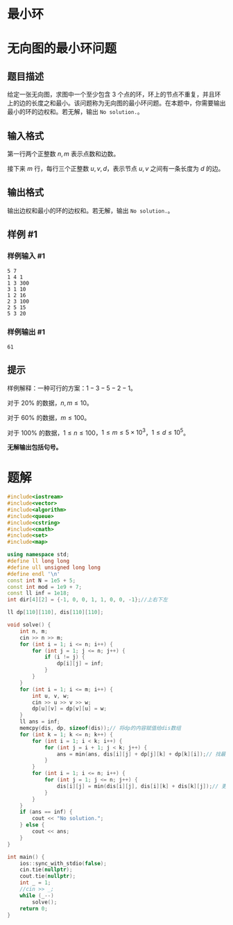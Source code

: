 # 最小环

# 无向图的最小环问题

## 题目描述

给定一张无向图，求图中一个至少包含 $3$ 个点的环，环上的节点不重复，并且环上的边的长度之和最小。该问题称为无向图的最小环问题。在本题中，你需要输出最小的环的边权和。若无解，输出 `No solution.`。

## 输入格式

第一行两个正整数 $n,m$ 表示点数和边数。

接下来 $m$ 行，每行三个正整数 $u,v,d$，表示节点 $u,v$ 之间有一条长度为 $d$ 的边。

## 输出格式

输出边权和最小的环的边权和。若无解，输出 `No solution.`。

## 样例 #1

### 样例输入 #1

```
5 7
1 4 1
1 3 300
3 1 10
1 2 16
2 3 100
2 5 15
5 3 20
```

### 样例输出 #1

```
61
```

## 提示

样例解释：一种可行的方案：$1-3-5-2-1$。

对于 $20\%$ 的数据，$n,m \leq 10$。

对于 $60\%$ 的数据，$m\leq 100$。

对于 $100\%$ 的数据，$1\le n\leq 100$，$1\le m\leq 5\times 10^3$，$1 \leq d \leq 10^5$。

**无解输出包括句号。**

# 题解

```c++
#include<iostream>
#include<vector>
#include<algorithm>
#include<queue>
#include<cstring>
#include<cmath>
#include<set>
#include<map>

using namespace std;
#define ll long long
#define ull unsigned long long
#define endl '\n'
const int N = 1e5 + 5;
const int mod = 1e9 + 7;
const ll inf = 1e18;
int dir[4][2] = {-1, 0, 0, 1, 1, 0, 0, -1};//上右下左

ll dp[110][110], dis[110][110];

void solve() {
    int n, m;
    cin >> n >> m;
    for (int i = 1; i <= n; i++) {
        for (int j = 1; j <= n; j++) {
            if (i != j) {
                dp[i][j] = inf;
            }
        }
    }
    for (int i = 1; i <= m; i++) {
        int u, v, w;
        cin >> u >> v >> w;
        dp[u][v] = dp[v][u] = w;
    }
    ll ans = inf;
    memcpy(dis, dp, sizeof(dis));// 将dp的内容赋值给dis数组
    for (int k = 1; k <= n; k++) {
        for (int i = 1; i < k; i++) {
            for (int j = i + 1; j < k; j++) {
                ans = min(ans, dis[i][j] + dp[j][k] + dp[k][i]);// 找最小环
            }
        }
        for (int i = 1; i <= n; i++) {
            for (int j = 1; j <= n; j++) {
                dis[i][j] = min(dis[i][j], dis[i][k] + dis[k][j]);// 更新最短路
            }
        }
    }
    if (ans == inf) {
        cout << "No solution.";
    } else {
        cout << ans;
    }
}

int main() {
    ios::sync_with_stdio(false);
    cin.tie(nullptr);
    cout.tie(nullptr);
    int _ = 1;
    //cin >> _;
    while (_--)
        solve();
    return 0;
}
```

